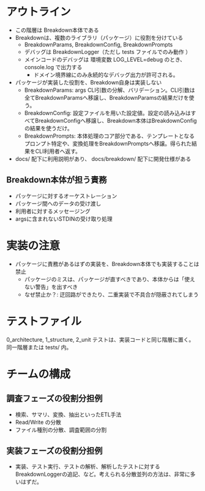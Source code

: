 # アウトライン

- この階層は Breakdown本体である
- Breakdownは、複数のライブラリ（パッケージ）に役割を分けている
  - BreakdownParams, BreakdownConfig, BreakdownPrompts
  - デバッグは BreakdownLogger（ただし tests ファイルでのみ動作 ）
  - メインコードのデバッグは 環境変数 LOG_LEVEL=debug のとき、console.log で出力する
    - ドメイン境界線にのみ永続的なデバッグ出力が許可される。
- パッケージが実装した役割を、Breakdown自身は実装しない
  - BreakdownParams: args CLI引数の分解、バリデーション。CLI引数は全てBreakdownParamsへ移譲し、BreakdownParamsの結果だけを使う。
  - BreakdownConfig: 設定ファイルを用いた設定値。設定の読み込みはすべてBreakdownConfigへ移譲し、Breakdown本体はBreakdownConfigの結果を使うだけ。
  - BreakdownPrompts: 本体処理のコア部分である、テンプレートとなるプロンプト特定や、変換処理をBreakdownPromptsへ移譲。得られた結果をCLI利用者へ返す。
- docs/ 配下に利用説明があり、 docs/breakdown/ 配下に開発仕様がある

## Breakdown本体が担う責務
- パッケージに対するオーケストレーション
- パッケージ間へのデータの受け渡し
- 利用者に対するメッセージング
- argsに含まれないSTDINの受け取り処理

# 実装の注意

- パッケージに責務があるはずの実装を、Breakdown本体でも実装することは禁止
  - パッケージのミスは、パッケージが直すべきであり、本体からは「使えない警告」を出すべき
  - なぜ禁止か？: 迂回路ができたり、二重実装で不具合が隠蔽されてしまう

# テストファイル

0_architecture, 1_structure, 2_unit テストは、実装コードと同じ階層に置く。 同一階層または tests/ 内。

# チームの構成

## 調査フェーズの役割分担例
- 検索、サマリ、変換、抽出といったETL手法
- Read/Write の分散
- ファイル種別の分散、調査範囲の分割

## 実装フェーズの役割分担例
- 実装、テスト実行、テストの解析、解析したテストに対するBreakdownLoggerの追記、など。考えられる分散並列の方法は、非常に多いはずだ。

